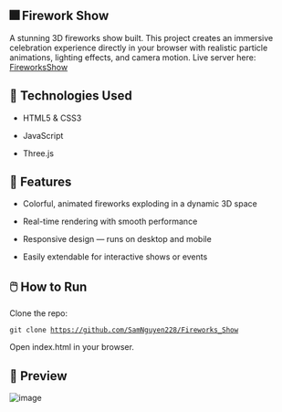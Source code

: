 ## 🎆 Firework Show
A stunning 3D fireworks show built. This project creates an immersive celebration experience directly in your browser with realistic particle animations, lighting effects, and camera motion.
Live server here: <a href="https://samnguyen228.github.io/Fireworks_Show">FireworksShow</a>

## 🔧 Technologies Used
- HTML5 & CSS3 

- JavaScript 

- Three.js 

## 🚀 Features
- Colorful, animated fireworks exploding in a dynamic 3D space

- Real-time rendering with smooth performance

- Responsive design — runs on desktop and mobile

- Easily extendable for interactive shows or events

## 🖱️ How to Run
Clone the repo:

<code>git clone https://github.com/SamNguyen228/Fireworks_Show</code>

Open index.html in your browser.

## 📸 Preview
![image](https://github.com/user-attachments/assets/8ca91baa-8b4c-427e-be67-0edd6287e04f)

